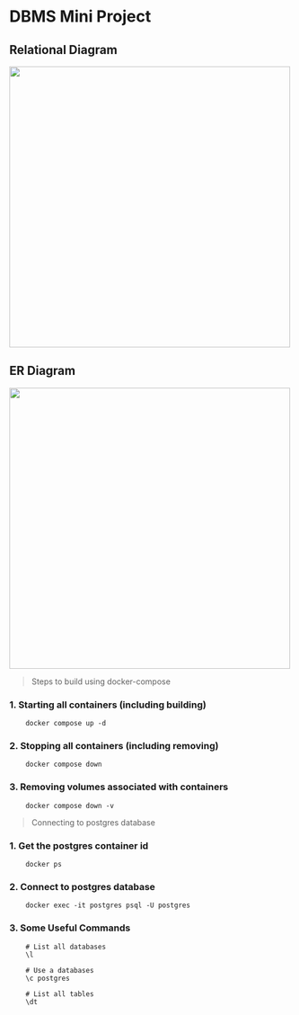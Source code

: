 # DBMS Mini Project

## Relational Diagram

<img src= "https://user-images.githubusercontent.com/63660267/199528051-cd86ec71-a02c-4b8f-9f69-05e5bee6d417.png" height=500></img>

## ER Diagram

<img src= "https://user-images.githubusercontent.com/63660267/199527388-f25a8ad7-0e5a-4bbc-9a04-60331d4fb31e.png" height=500></img>

> Steps to build using docker-compose

### 1. Starting all containers (including building)

```
    docker compose up -d
```

### 2. Stopping all containers (including removing)

```
    docker compose down
```

### 3. Removing volumes associated with containers

```
    docker compose down -v
```

> Connecting to postgres database

### 1. Get the postgres container id

```
    docker ps
```

### 2. Connect to postgres database

```
    docker exec -it postgres psql -U postgres
```

### 3. Some Useful Commands

```
    # List all databases
    \l

    # Use a databases
    \c postgres

    # List all tables
    \dt
```
